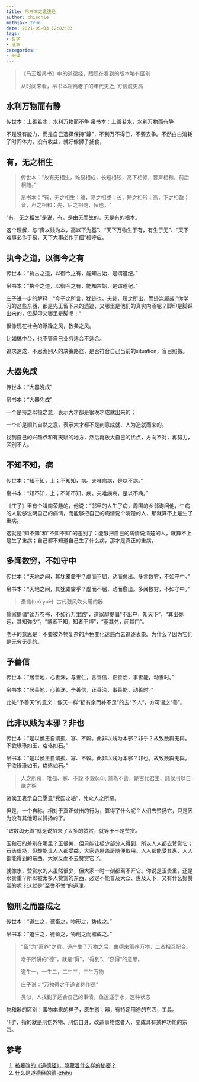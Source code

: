 ```yaml
---
title: 帛书本之道德经
author: chiechie
mathjax: true
date: 2021-05-03 12:02:33
tags: 
- 哲学
- 道家 
categories:
- 阅读
---
```


> 《马王堆帛书》中的道德经，跟现在看到的版本略有区别
> 
> 从时间来看，帛书本距离老子的年代更近, 可信度更高


## 水利万物而有静

传世本：上善若水，水利万物而不争
帛书本：上善若水，水利万物而有静


不是没有能力，而是自己选择保持"静"，不到万不得已，不要去争。不然白白消耗了时间体力，没有收益，就好像狮子捕食，

## 有，无之相生

> 传世本：“故有无相生，难易相成，长短相较，高下相倾，音声相和，前后相随。”
> 
> 帛书本：“有，无之相生；难，易之相成；长，短之相形；高，下之相盈；音，声之相和；先，后之相随，恒也。"

“有，无之相生”是说，有，是由无而生的，无是有的根本。

这个理解，与“贵以贱为本，高以下为基”、“天下万物生于有，有生于无”、“天下难事必作于易，天下大事必作于细”相呼应。


## 执今之道，以御今之有

传世本：“执古之道，以御今之有，能知古始，是谓道纪。”

帛书本：“执今之道，以御今之有，能知古始，是谓道纪。”


庄子进一步的解释：“今子之所言，犹迹也。夫迹，履之所出，而迹岂履哉!”你学习的这些东西，都是先王留下来的遗迹，又哪里是他们的真实内涵呢？脚印是脚踩出来的，但脚印又哪里是脚呢！”

很像现在社会的浮躁之风，教条之风。

比如搞中台，也不管自己业务适合不适合。

追求速成，不思索别人的决策路径，是否符合自己当前的situation，盲目照搬。


## 大器免成

传世本：“大器晚成”

帛书本：“大器免成”

一个是持之以桓之意，表示大才都是很晚才成就出来的；

一个却是顺其自然之意，表示大才都不是刻意成就、人为造就而来的。

找到自己的兴趣点和有天赋的地方，然后再放大自己的优点，方向不对，再努力，区别不大。


## 不知不知，病


传世本：“知不知，上；不知知，病。夫唯病病，是以不病。”

帛书本：“知不知，上；不知不知，病。夫唯病病，是以不病。”


《庄子》里有个叫南荣趎的，他说：“邻里的人生了病，周围的乡邻询问他，生病的人能够说明自己的病情，而能够把自己的病情说个清楚的人，那就算不上是生了重病。

这就是“知不知”和“不知不知”的差别了：能够把自己的病情说清楚的人，就算不上是生了重病；自己都不知道自己生了什么病，那才是真正的重病。



## 多闻数穷，不如守中

传世本：“天地之间，其犹橐龠乎？虚而不屈，动而愈出。多言数穷，不如守中。”

帛书本：“天地之间，其犹橐龠乎？虚而不屈，动而愈出。多闻数穷，不如守中。”

> 橐龠(tuó yuè): 古代鼓风吹火用的器.

儒家提倡“读万卷书，不如行万里路”，道家却提倡“不出户，知天下”，“其出弥远，其知弥少”，“博者不知，知者不博”，“塞其兑，闭其门”。

老子的意思是：不要被外物复杂的声色变化迷惑而去追逐表象。为什么？因为它们是无穷无尽的。

## 予善信

传世本：“居善地，心善渊，与善仁，言善信，正善治，事善能，动善时。”

帛书本：“居善地，心善渊，予善信，正善治，事善能，动善时。”

此处“予善天”的意义：像天一样“损有余而补不足”的去“予人”，方可谓之“善”。


## 此非以贱为本邪？非也

传世本：“是以侯王自谓孤、寡、不穀。此非以贱为本邪？非乎？故致数舆无舆。不欲琭琭如玉，珞珞如石。”

帛书本：“是以侯王自谓孤、寡、不穀。此非以贱为本邪？非也。故致数舆无舆。不欲琭琭如玉，珞珞如石。”

> 人之所恶，唯孤、寡、不穀
> 不穀(gǔ), 意為不善，是古代君主、諸侯用以自謙之稱

诸侯王表示自己愿意“受国之垢”，处众人之所恶。

但是，一个自称，相对于真正做出的行为，算得了什么呢？人们去赞扬它，只是因为没有其他可以赞扬的了。

“致数舆无舆”就是说招来了太多的赞赏，就等于不是赞赏。

玉和石的差别在哪里？玉很美，但只能让极少部分人得到，所以人人都去赞赏它；石头很糙，但却能让人人都受益，大家造屋盖房随便取用。人人都能受其惠，人人都能得到的东西，大家反而不去赞赏它了。

就像水，赞赏水的人虽然很少，但大家一时一刻都离不开它。你说是玉贵重，还是水贵重？所以被太多人赞赏的东西，必定不能普及大众、惠及天下，又有什么好赞赏的呢？这就是“至誉不誉”的道理。


## 物刑之而器成之

传世本：“道生之，德畜之，物形之，势成之。”

帛书本：“道生之，德畜之，物刑之而器成之。”

> "畜"为"蓄养"之意。道产生了万物之后，由德来蓄养万物，二者相互配合。
> 
> 老子所讲的“德”，就是“得”，“得到”、“获得”的意思。
> 
> 道生一，一生二，二生三，三生万物
> 
> 庄子说：“万物得之于道者称作德”
> 
> 类似，人找到了适合自己的事情，鱼逍遥于水，这种状态

物和器的区别：事物本来的样子，原生态；器，有特定用途的东西，工具。

"刑"，指的就是刑伤外物、刑伤自身，改造事物或者人，变成具有某种功能的东西。

## 参考

1. [被篡改的《道德经》，隐藏着什么样的秘密？](https://zhuanlan.zhihu.com/p/27793711)
2. [什么是道德经的德-zhihu](https://zhuanlan.zhihu.com/p/34966722)